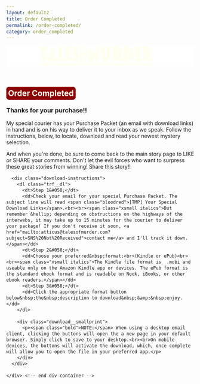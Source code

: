 ```yaml
---
layout: default2
title: Order Completed
permalink: /order-completed/
category: order_completed
---
```


<div class="{{ page.title }}">

  <header class="pagehead">
     <section class="pagetitle">
      <img class="hideonmobile" src="/assets/img/site/tmp12.svg" alt="Tales of Murder, for readers with time to kill!">
      <!-- <h1><span>{{ page.title }}</span></h1> -->
    </section> <!-- end div.pagetitle --> 
    
  </header>

  <!-- include smallnav.html %}  NOTE: change this breadcrumb to point back to referring URL -->

  <section class="page-intro">
    <div class="trf__main">
      <h2 style="border:none;"><span class="uppercase" style="color:#fffff0;background-color:#8b0000;padding:4px;border:1px solid #8b0000;border-radius:8px;">Order Completed</span></h2>
      <h3 class="intro">Thanks for your purchase!!</h3>
      <p>My special courier has your <span class="bold">Purchase Packet</span> (an email with download links) in hand and is on his way to deliver it to your inbox as we speak. Follow the instructions, below, to locate, download and read your newest mystery selection.</p>
      <p>And when you're done, be sure to come back to the main story page to <span class="bold bloodred">LIKE</span> or <span class="bold bloodred">SHARE</span> your comments. Don't let the evil forces who want to surpress these great stories from winning! Share this story!!</p>

      <div class="download-instructions">
        <dl class="trf__dl">
          <dt>Step 1&#058;</dt>
          <dd>Check your email for your special Purchase Packet. The subject line will read <span class="bloodred">[TMP] Your Special Download Links</span>.<br><br><span class="xsmall italics">But remember &hellip; depending on obstructions on the highways of the interwebs, it may take up to 15 minutes for the courier to deliver your package! If you don't receive it soon, <a href="mailto:atticus@talesofmurder.com?subject=SNS%20Not%20Received">contact me</a> and I'll track it down.</span></dd>
          <dt>Step 2&#058;</dt>
          <dd>Choose your preferred&nbsp;format:<br>(Kindle or ePub)<br><br><span class="xsmall italics">The Kindle file format is  .mobi and useable only on the Amazon Kindle app or devices. The ePub format is the standard ebook format and is readable on Nook, iBooks, or other ebook readers.</span></dd>
          <dt>Step 3&#058;</dt>
          <dd>Click the appropriate format button below&nbsp;the&nbsp;description to download&nbsp;&amp;&nbsp;enjoy.</dd>
        </dl>

        <div class="download__smallprint">
          <p><span class="bold">NOTE:</span> When using a desktop email client, clicking the buttons will open the a new page in your default browser. Simply click to save to your desktop.<br><br>On mobile devices, the buttons will activate the download, which, once complete will allow you to open the file in your preferred app.</p>
        </div>
      </div>

    </div> <!-- end div container -->
  </section>

</div>